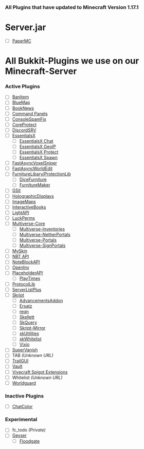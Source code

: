 ### All Plugins that have updated to Minecraft Version 1.17.1

# Server.jar
- [ ] [PaperMC](https://papermc.io/)

# All Bukkit-Plugins we use on our Minecraft-Server
### Active Plugins
- [ ] [BanItem](https://www.spigotmc.org/resources/banitem-1-7-1-17.67701/)
- [ ] [BlueMap](https://www.spigotmc.org/resources/bluemap.83557/)
- [ ] [BookNews](https://www.spigotmc.org/resources/booknews-1-8-1-17.61163/)
- [ ] [Command Panels](https://www.spigotmc.org/resources/command-panels-custom-guis.67788/)
- [ ] [ConsoleSpamFix](https://www.spigotmc.org/resources/console-spam-fix.18410/)
- [ ] [CoreProtect](https://www.spigotmc.org/resources/coreprotect.8631/)
- [ ] [DiscordSRV](https://www.spigotmc.org/resources/discordsrv.18494/)
- [ ] [EssentialsX](https://www.spigotmc.org/resources/essentialsx.9089/)
  - [ ] [EssentialsX Chat](https://essentialsx.net/downloads.html)
  - [ ] [EssentialsX GeoIP](https://essentialsx.net/downloads.html)
  - [ ] [EssentialsX Protect](https://essentialsx.net/downloads.html)
  - [ ] [EssentialsX Spawn](https://essentialsx.net/downloads.html)
- [ ] [FastAsyncVoxelSniper](https://intellectualsites.github.io/download/favs.html)
- [ ] [FastAsyncWorldEdit](https://www.spigotmc.org/resources/fast-async-worldedit.13932/)
- [ ] [FurnitureLibary/ProtectionLib](https://www.spigotmc.org/resources/furniturelibary-protectionlib.9368/)
  - [ ] [DiceFurniture](https://www.spigotmc.org/resources/dicefurniture-plugin-m%C3%B6bel-plugin.6006/)
  - [ ] [FurnitureMaker](https://www.spigotmc.org/resources/furnituremaker.20667/)
- [ ] [GSit](https://www.spigotmc.org/resources/gsit-modern-sit-seat-and-chair-lay-and-crawl-plugin-1-13-x-1-17-x.62325/)
- [ ] [HolographicDisplays](https://dev.bukkit.org/projects/holographic-displays)
- [ ] [ImageMaps](https://dev.bukkit.org/projects/imagemaps)
- [ ] [InteractiveBooks](https://www.spigotmc.org/resources/interactivebooks.45604/)
- [ ] [LightAPI](https://www.spigotmc.org/resources/lightapi-fork.48247/)
- [ ] [LuckPerms](https://luckperms.net/)
- [ ] [Multiverse-Core](https://dev.bukkit.org/projects/multiverse-core)
  - [ ] [Multiverse-Inventories](https://dev.bukkit.org/projects/multiverse-inventories/)
  - [ ] [Multiverse-NetherPortals](https://dev.bukkit.org/projects/multiverse-netherportals/)
  - [ ] [Multiverse-Portals](https://dev.bukkit.org/projects/multiverse-portals/)
  - [ ] [Multiverse-SignPortals](https://dev.bukkit.org/projects/multiverse-signportals/)
- [ ] [MySkin](https://www.spigotmc.org/resources/myskin-1-8-x-1-16-5.52303/)
- [ ] [NBT API](https://www.spigotmc.org/resources/nbt-api.7939/)
- [ ] [NoteBlockAPI](https://www.spigotmc.org/resources/noteblockapi.19287/)
- [ ] [OpenInv](https://dev.bukkit.org/projects/openinv)
- [ ] [PlaceholderAPI](https://www.spigotmc.org/resources/placeholderapi.6245/)
  - [ ] [PlayTimes](https://www.spigotmc.org/resources/playtimes-check-players-playtime-server-uptime.58858/)
- [ ] [ProtocolLib](https://www.spigotmc.org/resources/protocollib.1997/)
- [ ] [ServerListPlus](https://www.spigotmc.org/resources/serverlistplus.241/)
- [ ] [Skript](https://github.com/SkriptLang/Skript/releases)
  - [ ] [AdvancementsAddon](https://skripttools.net/addons?q=AdvancementsAddon)
  - [ ] [Ersatz](https://skripttools.net/addons?q=Ersatz)
  - [ ] [reqn](https://skripttools.net/addons?q=reqn)
  - [ ] [Skellett](https://skripttools.net/addons?q=Skellett)
  - [ ] [SkQuery](https://skripttools.net/addons?q=SkQuery)
  - [ ] [Skript-Mirror](https://skripttools.net/addons?q=skript-mirror)
  - [ ] [skUtilities](https://skripttools.net/addons?q=skUtilities)
  - [ ] [skWhitelist](https://skripttools.net/addons?q=skWhitelist)
  - [ ] [Vixio](https://skripttools.net/addons?q=Vixio)
- [ ] [SuperVanish](https://www.spigotmc.org/resources/supervanish-be-invisible.1331/)
- [ ] TAB *(Unknown URL)*
- [ ] [TrailGUI](https://www.spigotmc.org/resources/trailgui.1091/)
- [ ] [Vault](https://www.spigotmc.org/resources/vault.34315/)
- [ ] [Vivecraft Spigot Extensions](https://github.com/jrbudda/Vivecraft_Spigot_Extensions/releases)
- [ ] Whitelist *(Unknown URL)*
- [ ] [Worldguard](https://dev.bukkit.org/projects/worldguard)

### Inactive Plugins
- [ ] [ChatColor](https://www.spigotmc.org/resources/chatcolor.22692/)

### Experimental
- [ ] fc_todo *(Private)*
- [ ] [Geyser](https://github.com/GeyserMC/Geyser)
  - [ ] [Floodgate](https://github.com/GeyserMC/Floodgate)
